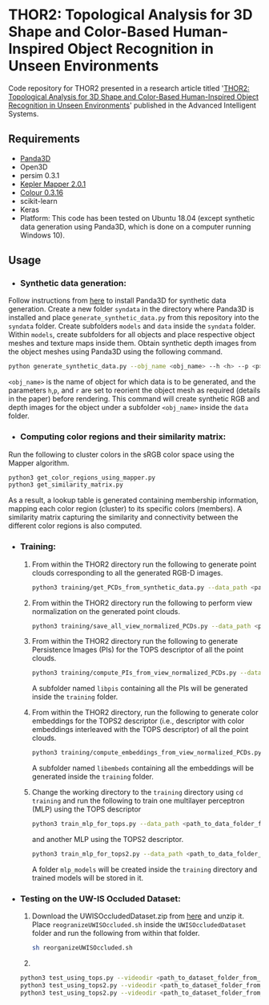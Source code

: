 # THOR2: Topological Analysis for 3D Shape and Color-Based Human-Inspired Object Recognition in Unseen Environments

Code repository for THOR2 presented in a research article titled '[THOR2: Topological Analysis for 3D Shape and Color-Based Human-Inspired Object Recognition in Unseen Environments](https://advanced.onlinelibrary.wiley.com/doi/full/10.1002/aisy.202400539)' published in the Advanced Intelligent Systems.

## Requirements
* [Panda3D](https://www.panda3d.org/)
* Open3D
* persim 0.3.1
* [Kepler Mapper 2.0.1](https://kepler-mapper.scikit-tda.org/en/latest/started.html)
* [Colour 0.3.16](https://colour.readthedocs.io/en/master/index.html)
* scikit-learn
* Keras
* Platform: This code has been tested on Ubuntu 18.04 (except synthetic data generation using Panda3D, which is done on a computer running Windows 10).

## Usage
* ### Synthetic data generation:

Follow instructions from [here](https://docs.panda3d.org/1.10/python/introduction/installation-windows) to install Panda3D for synthetic data generation. Create a new folder `syndata` in the directory where Panda3D is installed and place `generate_synthetic_data.py` from this repository into the `syndata` folder. Create subfolders `models` and `data` inside the `syndata` folder. Within `models`, create subfolders for all objects and place respective object meshes and texture maps inside them. Obtain synthetic depth images from the object meshes using Panda3D using the following command. 

```bash
python generate_synthetic_data.py --obj_name <obj_name> --h <h> --p <p> --r <r>
```
`<obj_name>` is the name of object for which data is to be generated, and the parameters `h`,`p`, and `r` are set to reorient the object mesh as required (details in the paper) before rendering. This command will create synthetic RGB and depth images for the object under a subfolder `<obj_name>` inside the `data` folder.

* ### Computing color regions and their similarity matrix:

Run the following to cluster colors in the sRGB color space using the Mapper algorithm. 
```bash
python3 get_color_regions_using_mapper.py
python3 get_similarity_matrix.py
```
As a result, a lookup table is generated containing membership information, mapping each color region (cluster) to its specific colors (members). A similarity matrix capturing the similarity and connectivity between the different color regions is also computed.
  
* ### Training:

  	1. From within the THOR2 directory run the following to generate point clouds corresponding to all the generated RGB-D images. 
		```bash
		python3 training/get_PCDs_from_synthetic_data.py --data_path <path_to_data_folder_from_above>
		```
	2. From within the THOR2 directory run the following to perform view normalization on the generated point clouds. 
		```bash
		python3 training/save_all_view_normalized_PCDs.py --data_path <path_to_data_folder_from_step_i>
		```
	3. From within the THOR2 directory run the following to generate Persistence Images (PIs) for the TOPS descriptor of all the point clouds. 
		```bash
		python3 training/compute_PIs_from_view_normalized_PCDs.py --data_path <path_to_data_folder_from_step_i>
		```
		A subfolder named `libpis` containing all the PIs will be generated inside the `training` folder.

	4. From within the THOR2 directory, run the following to generate color embeddings for the TOPS2 descriptor (i.e., descriptor with color embeddings interleaved with the TOPS descriptor) of all the point clouds. 
		```bash
		python3 training/compute_embeddings_from_view_normalized_PCDs.py --data_path <path_to_data_folder_from_step_i>
		```
		A subfolder named `libembeds` containing all the embeddings will be generated inside the `training` folder.

	5. Change the working directory to the `training` directory using `cd training` and run the following to train one multilayer perceptron (MLP) using the TOPS descriptor 
		```bash
  		python3 train_mlp_for_tops.py --data_path <path_to_data_folder_from_step_one> --random_state 2022
		```
  		and another MLP using the TOPS2 descriptor.
    
		```bash
  		python3 train_mlp_for_tops2.py --data_path <path_to_data_folder_from_step_one> --random_state 2022
		```

		 A folder `mlp_models` will be created inside the `training` directory and trained models will be stored in it.

* ### Testing on the UW-IS Occluded Dataset:
	1. Download the UWISOccludedDataset.zip from [here](https://doi.org/10.6084/m9.figshare.20506506) and unzip it. Place `reogranizeUWISOccluded.sh` inside the `UWISOccludedDataset` folder and run the following from within that folder.

		```bash
		sh reorganizeUWISOccluded.sh
		```
  	2. 
	```bash
 	python3 test_using_tops.py --videodir <path_to_dataset_folder_from_the_previous_step> --environment <environment_name> --category <category_name> --separation <separation> --light <light> --modeldir <path_to_model_dir_generated_step5_of_training>
 	python3 test_using_tops2.py --videodir <path_to_dataset_folder_from_the_previous_step> --environment <environment_name> --category <category_name> --separation <separation> --light <light> --modeldir <path_to_model_dir_generated_step5_of_training>
 	python3 test_using_tops2.py --videodir <path_to_dataset_folder_from_the_previous_step> --environment <environment_name> --category <category_name> --separation <separation> --light <light>
 	```

